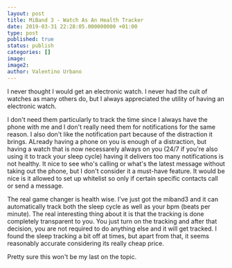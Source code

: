 ```yaml
---
layout: post
title: MiBand 3 - Watch As An Health Tracker
date: 2019-03-31 22:28:05.000000000 +01:00
type: post
published: true
status: publish
categories: []
image:
image2:
author: Valentino Urbano
---
```


I never thought I would get an electronic watch. I never had the cult of watches as many others do, but I always appreciated the utility of having an electronic watch.

I don't need them particularly to track the time since I always have the phone with me and I don't really need them for notifications for the same reason. I also don't like the notification part because of the distraction it brings. ALready having a phone on you is enough of a distraction, but having a watch that is now necessarely always on you (24/7 if you're also using it to track your sleep cycle) having it delivers too many notifications is not healthy. It nice to see who's calling or what's the latest message without taking out the phone, but I don't consider it a must-have feature. It would be nice is it allowed to set up whitelist so only if certain specific contacts call or send a message.

The real game changer is health wise. I've just got the miband3 and it can automatically track both the sleep cycle as well as your bpm (beats per minute). The real interesting thing about it is that the tracking is done completely transparent to you. You just turn on the tracking and after that decision, you are not required to do anything else and it will get tracked. I found the sleep tracking a bit off at times, but apart from that, it seems reasonably accurate considering its really cheap price.

Pretty sure this won't be my last on the topic.
